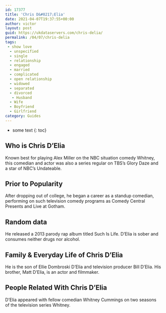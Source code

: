 ```yaml
---
id: 17377
title: 'Chris D&#8217;Elia'
date: 2021-04-07T19:37:55+00:00
author: victor
layout: post
guid: https://ukdataservers.com/chris-delia/
permalink: /04/07/chris-delia
tags:
 - show love
  - unspecified
  - single
  - relationship
  - engaged
  - married
  - complicated
  - open relationship
  - widowed
  - separated
  - divorced
   - Husband
  - Wife
  - Boyfriend
  - Girlfriend
category: Guides
---
```


* some text
{: toc}


## Who is Chris D&#8217;Elia



Known best for playing Alex Miller on the NBC situation comedy Whitney, this comedian and actor was also a series regular on TBS&#8217;s Glory Daze and a star of NBC&#8217;s Undateable.

                
                
                
## Prior to Popularity



After dropping out of college, he began a career as a standup comedian, performing on such television comedy programs as Comedy Central Presents and Live at Gotham.

                
                
                
## Random data



He released a 2013 parody rap album titled Such Is Life. D&#8217;Elia is sober and consumes neither drugs nor alcohol. 

                
                
                
## Family & Everyday Life of Chris D&#8217;Elia



He is the son of Ellie Dombroski D&#8217;Elia and television producer Bill D&#8217;Elia. His brother, Matt D&#8217;Elia, is an actor and filmmaker.

                
                
                
## People Related With Chris D&#8217;Elia



D&#8217;Elia appeared with fellow comedian Whitney Cummings on two seasons of the television series Whitney.

                
              
            
          
          
          